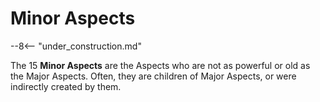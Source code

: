 # Minor Aspects

--8<-- "under_construction.md"

The 15 **Minor Aspects** are the Aspects who are not as powerful or old as the Major Aspects. Often, they are children of Major Aspects, or were indirectly created by them.